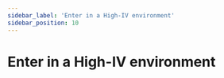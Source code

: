 ```yaml
---
sidebar_label: 'Enter in a High-IV environment'
sidebar_position: 10
---
```


# Enter in a High-IV environment

